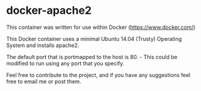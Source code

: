 docker-apache2
==============

This container was written for use within Docker (https://www.docker.com/) 

This Docker container uses a minimal Ubuntu 14.04 (Trusty) Operating System and installs apache2. 

The default port that is portmapped to the host is 80. - This could be modified to run using any port that you specify.

Feel free to contribute to the project, and if you have any suggestions feel free to email me or post them.
